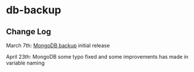 # db-backup
## Change Log
March 7th: [MongoDB backup](https://github.com/mrezachalak/db-backup/mongo-backups) initial release

April 23th: MongoDB some typo fixed and some improvements has made in variable naming

